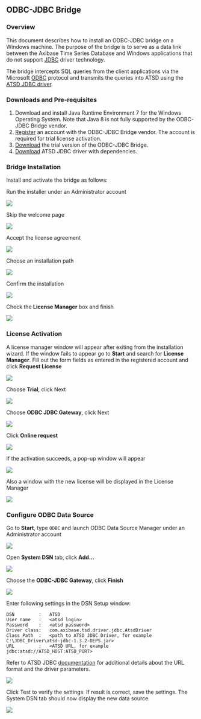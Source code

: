 ## ODBC-JDBC Bridge

### Overview

This document describes how to install an ODBC-JDBC bridge on a Windows machine. The purpose of the bridge is to serve as a data link between the Axibase Time Series Database and Windows applications that do not support [JDBC](https://docs.oracle.com/javase/tutorial/jdbc/overview/) driver technology.

The bridge intercepts SQL queries from the client applications via the Microsoft [ODBC](https://docs.microsoft.com/en-us/sql/odbc/microsoft-open-database-connectivity-odbc) protocol and transmits the queries into ATSD using the [ATSD JDBC driver](https://github.com/axibase/atsd-jdbc).

### Downloads and Pre-requisites

1. Download and install Java Runtime Environment 7 for the Windows Operating System. Note that Java 8 is not fully supported by the ODBC-JDBC Bridge vendor.
2. [Register](http://www.easysoft.com/cgi-bin/account/register.cgi) an account with the ODBC-JDBC Bridge vendor. The account is required for trial license activation.
3. [Download](http://www.easysoft.com/products/data_access/odbc_jdbc_gateway/#section=tab-1) the trial version of the ODBC-JDBC Bridge.
4. [Download](https://github.com/axibase/atsd-jdbc/releases) ATSD JDBC driver with dependencies.

### Bridge Installation

Install and activate the bridge as follows:

  Run the installer under an Administrator account

![](images/easysoft_install_0.PNG)

  Skip the welcome page

![](images/easysoft_install_1.PNG)

  Accept the license agreement

![](images/easysoft_install_2.PNG)

  Choose an installation path

![](images/easysoft_install_3.PNG)

  Confirm the installation

![](images/easysoft_install_4.PNG)

  Check the **License Manager** box and finish

![](images/easysoft_install_5.PNG)

### License Activation

A license manager window will appear after exiting from the installation wizard. If the window fails to appear go to **Start** and search for **License Manager**. Fill out the form fields as entered in the registered account and click **Request License**

![](images/easysoft_activate_1.PNG)

  Choose **Trial**, click Next

![](images/easysoft_activate_2.PNG)

  Choose **ODBC JDBC Gateway**, click Next

![](images/easysoft_activate_3.PNG)

  Click **Online request**

![](images/easysoft_activate_4.PNG)

  If the activation succeeds, a pop-up window will appear

![](images/easysoft_activate_5.PNG)

  Also a window with the new license will be displayed in the License Manager

![](images/easysoft_activate_6.PNG)

### Configure ODBC Data Source

Go to **Start**, type `ODBC` and launch ODBC Data Source Manager under an Administrator account

![](images/ODBC_1.PNG)

Open **System DSN** tab, click **Add...**

![](images/ODBC_2.PNG)

Choose the **ODBC-JDBC Gateway**, click **Finish**

![](images/ODBC_3.PNG)

Enter following settings in the DSN Setup window:

```
DSN         :   ATSD
User name   :   <atsd login>
Password    :   <atsd password>
Driver class:   com.axibase.tsd.driver.jdbc.AtsdDriver
Class Path  :   <path to ATSD JDBC Driver, for example C:\JDBC_Driver\atsd-jdbc-1.3.2-DEPS.jar>
URL         :   <ATSD URL, for example jdbc:atsd://ATSD_HOST:ATSD_PORT>
```

Refer to ATSD JDBC [documentation](https://github.com/axibase/atsd-jdbc#jdbc-connection-properties-supported-by-driver)  for additional details about the URL format and the driver parameters.

![](images/ODBC_4.PNG)

Click Test to verify the settings. If result is correct, save the settings. The System DSN tab should now display the new data source.

![](images/ODBC_5.PNG)
